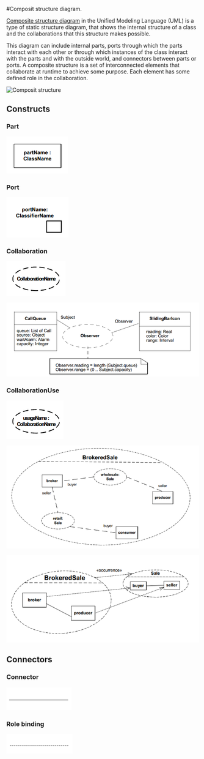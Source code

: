 #Composit structure diagram.

[Composite structure diagram](https://en.wikipedia.org/wiki/Composite_structure_diagram) in the Unified Modeling Language (UML) is a type of static structure diagram, that shows the internal structure of a class and the collaborations that this structure makes possible.

This diagram can include internal parts, ports through which the parts interact with each other or through which instances of the class interact with the parts and with the outside world, and connectors between parts or ports. A composite structure is a set of interconnected elements that collaborate at runtime to achieve some purpose. Each element has some defined role in the collaboration.

![Composit structure](https://upload.wikimedia.org/wikipedia/commons/b/b0/Composite_Structure_Diagram.png)

## Constructs

### Part

![Part](composit_part.png)

### Port

![Port](composit_port.png)

### Collaboration

![Collaboration](composit_collaboration.png)

![Collaboration](composit_collaboration_example.png)

### CollaborationUse

![CollaborationUse](composit_collaborationUse.png)

![CollaborationUse](composit_collaborationUse_exmaple.png)

![CollaborationUse](composit_collaborationUse_exmaple_2.png)

## Connectors

### Connector

![Connector](composit_connector.png)

### Role binding

![Role binding](composit_role_binding.png)
